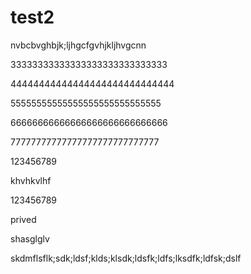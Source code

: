 # test2
nvbcbvghbjk;ljhgcfgvhjkljhvgcnn

33333333333333333333333333333

44444444444444444444444444444

55555555555555555555555555555

66666666666666666666666666666

77777777777777777777777777777

123456789

khvhkvlhf

123456789

prived

shasglglv

skdmflsflk;sdk;ldsf;klds;klsdk;ldsfk;ldfs;lksdfk;ldfsk;dslf